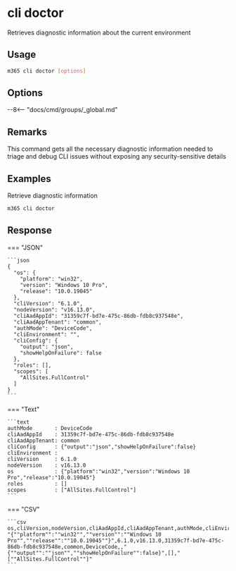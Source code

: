 # cli doctor

Retrieves diagnostic information about the current environment

## Usage

```sh
m365 cli doctor [options]
```

## Options

--8<-- "docs/cmd/groups/_global.md"

## Remarks

This command gets all the necessary diagnostic information needed to triage and debug CLI issues without exposing any security-sensitive details

## Examples

Retrieve diagnostic information

```sh
m365 cli doctor
```

## Response

=== "JSON"

    ```json
    {
      "os": {
        "platform": "win32",
        "version": "Windows 10 Pro",
        "release": "10.0.19045"
      },
      "cliVersion": "6.1.0",
      "nodeVersion": "v16.13.0",
      "cliAadAppId": "31359c7f-bd7e-475c-86db-fdb8c937548e",
      "cliAadAppTenant": "common",
      "authMode": "DeviceCode",
      "cliEnvironment": "",
      "cliConfig": {
        "output": "json",
        "showHelpOnFailure": false
      },
      "roles": [],
      "scopes": [
        "AllSites.FullControl"
      ]
    }
    ```

=== "Text"

    ```text
    authMode       : DeviceCode
    cliAadAppId    : 31359c7f-bd7e-475c-86db-fdb8c937548e
    cliAadAppTenant: common
    cliConfig      : {"output":"json","showHelpOnFailure":false}
    cliEnvironment :
    cliVersion     : 6.1.0
    nodeVersion    : v16.13.0
    os             : {"platform":"win32","version":"Windows 10 Pro","release":"10.0.19045"}
    roles          : []
    scopes         : ["AllSites.FullControl"]
    ```

=== "CSV"

    ```csv
    os,cliVersion,nodeVersion,cliAadAppId,cliAadAppTenant,authMode,cliEnvironment,cliConfig,roles,scopes
    "{""platform"":""win32"",""version"":""Windows 10 Pro"",""release"":""10.0.19045""}",6.1.0,v16.13.0,31359c7f-bd7e-475c-86db-fdb8c937548e,common,DeviceCode,,"{""output"":""json"",""showHelpOnFailure"":false}",[],"[""AllSites.FullControl""]"
    ```

